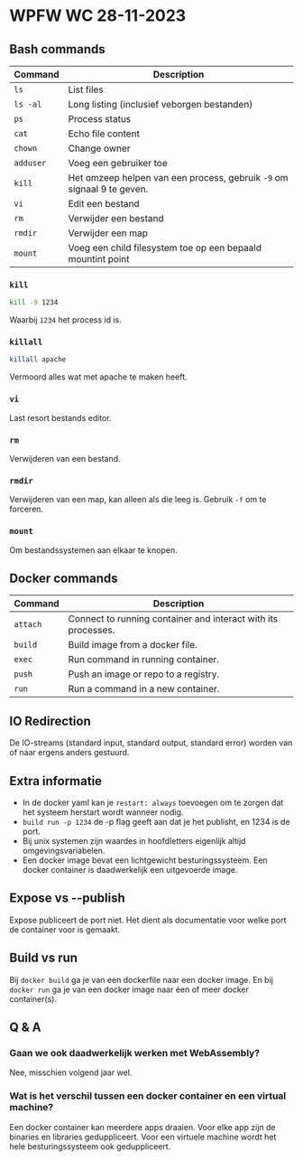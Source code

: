 # WPFW WC 28-11-2023
## Bash commands
Command  | Description
---------|------------
`ls`     | List files
`ls -al` | Long listing (inclusief veborgen bestanden)
`ps`     | Process status
`cat`    | Echo file content
`chown`  | Change owner
`adduser`| Voeg een gebruiker toe
`kill`   | Het omzeep helpen van een process, gebruik `-9` om signaal 9 te geven.
`vi`     | Edit een bestand
`rm`     | Verwijder een bestand
`rmdir`  | Verwijder een map
`mount`  | Voeg een child filesystem toe op een bepaald mountint point

### `kill`
```bash
kill -9 1234
```
Waarbij `1234` het process id is.

### `killall`
```bash
killall apache
```
Vermoord alles wat met apache te maken heeft.

### `vi`
Last resort bestands editor.

### `rm`
Verwijderen van een bestand.

### `rmdir`
Verwijderen van een map, kan alleen als die leeg is. Gebruik `-f` om te forceren.

### `mount`
Om bestandssystemen aan elkaar te knopen.

## Docker commands
Command  | Description
---------|------------
`attach` | Connect to running container and interact with its processes.
`build`  | Build image from a docker file.
`exec`   | Run command in running container.
`push`   | Push an image or repo to a registry.
`run`    | Run a command in a new container.

## IO Redirection
De IO-streams (standard input, standard output, standard error) worden van of naar ergens anders gestuurd.

## Extra informatie
- In de docker yaml kan je `restart: always` toevoegen om te zorgen dat het systeem herstart wordt wanneer nodig.
- `build run -p 1234` de -p flag geeft aan dat je het publisht, en 1234 is de port.
- Bij unix systemen zijn waardes in hoofdletters eigenlijk altijd omgevingsvariabelen.
- Een docker image bevat een lichtgewicht besturingssysteem. Een docker container is daadwerkelijk een uitgevoerde image.

## Expose vs --publish
Expose publiceert de port niet. Het dient als documentatie voor welke port de container voor is gemaakt.

## Build vs run
Bij `docker build` ga je van een dockerfile naar een docker image. En bij `docker run` ga je van een docker image naar éen of meer docker container(s).

## Q & A
### Gaan we ook daadwerkelijk werken met WebAssembly?
Nee, misschien volgend jaar wel.
### Wat is het verschil tussen een docker container en een virtual machine?
Een docker container kan meerdere apps draaien. Voor elke app zijn de binaries en libraries geduppliceert. Voor een virtuele machine wordt het hele besturingssysteem ook geduppliceert.
